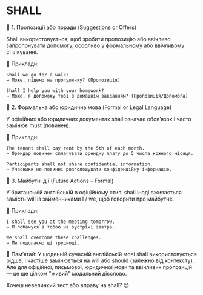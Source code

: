 ﻿# SHALL
🔹 1. Пропозиції або поради (Suggestions or Offers)

Shall використовується, щоб зробити пропозицію або ввічливо запропонувати допомогу, особливо у формальному або ввічливому спілкуванні.

📌 Приклади:

    Shall we go for a walk?
    → Може, підемо на прогулянку? (Пропозиція)

    Shall I help you with your homework?
    → Може, я допоможу тобі з домашнім завданням? (Пропозиція/Допомога)

🔹 2. Формальна або юридична мова (Formal or Legal Language)

У офіційних або юридичних документах shall означає обов’язок і часто замінює must (повинен).

📌 Приклади:

    The tenant shall pay rent by the 5th of each month.
    → Орендар повинен сплачувати орендну плату до 5 числа кожного місяця.

    Participants shall not share confidential information.
    → Учасники не повинні розголошувати конфіденційну інформацію.

🔹 3. Майбутні дії (Future Actions – Formal)

У британській англійській в офіційному стилі shall іноді вживається замість will із займенниками I / we, щоб говорити про майбутнє.

📌 Приклади:

    I shall see you at the meeting tomorrow.
    → Я побачуся з тобою на зустрічі завтра.

    We shall overcome these challenges.
    → Ми подолаємо ці труднощі.

🔔 Пам’ятай: У щоденній сучасній англійській мові shall використовується рідше, і частіше замінюється на will або should (залежно від контексту). Але для офіційної, письмової, юридичної мови та ввічливих пропозицій — це ще цілком "живий" модальний дієслово.

Хочеш невеличкий тест або вправу на shall? 😊
